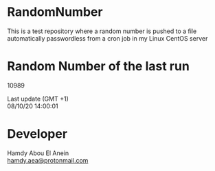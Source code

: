 # RandomNumber    
This is a test repository where a random number is pushed to a file automatically passwordless from a cron job in my Linux CentOS server    
# Random Number of the last run   
10989
      
Last update (GMT +1)    
08/10/20 14:00:01
# Developer    
Hamdy Abou El Anein   
hamdy.aea@protonmail.com
